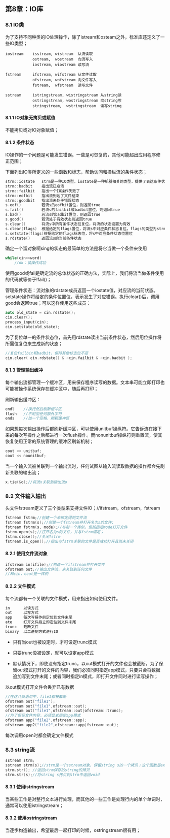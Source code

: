 ## 第8章：IO库

### 8.1 IO类

为了支持不同种类的IO处理操作，除了istream和osteam之外，标准库还定义了一些IO类型；

```
iostream	isstream, wistream  从流读取
			ostream,  wostream  向流写入
			iostream, wiostream 读写流

fstream		ifstream, wifstream 从文件读取
			ofstream, wofstream 向文件写入
			fstream,  wfstream  读写文件

sstream		istringstream, wistringstream 从string读
			ostringstream, wostringstream 向string写
			stringstream,  wstringstream  读写string
```

####  8.1.1 IO对象无拷贝或赋值

不能拷贝或对IO对象赋值；

#### 8.1.2 条件状态

IO操作的一个问题是可能发生错误。一些是可恢复的，其他可能超出应用程序修正范围；

下面列出IO类所定义的一些函数和标志，帮助访问和操纵流的条件状态；

```c++
strm::iostate	strm是一种IO类型，iostate是一种机器相关的类型，提供了表达条件状态的完整功能
strm::badbit	指出流已崩溃
strm::failbit	指出一个IO操作失败了
strm::eofbit	指出流到达了文件结束
strm::goodbit	指出流未处于错误状态
s.eof()			若流s的eofbit置位，则返回true
s.fail()		若流s的failbit或badbit置位，则返回true
s.bad()			若流s的badbit置位，则返回true
s.good()		若流处于有效状态则返回true
s.clear()		将流s中所有条件状态位复位，将流的状态设置为有效
s.clear(flags)	根据给定的flags置位，将流s中对应条件状态复位。flags的类型为strm::iostate
s.setstate(flags)根据给定的flags标志位，将s中对应条件状态位置位
s.rdstate()		返回流s的当前条件状态
```

确定一个溜对象啊sing的状态的最简单的方法是将它当做一个条件来使用

```c++
while(cin>>word)
	//ok：读操作成功
```

使用good或fail是确定流的总体状态的正确方法，实际上，我们将流当做条件使用的代码就等价于!fail()；

管理条件状态：流对象的rdstate成员返回一个iostate值，对应流的当前状态。setstate操作将给定的条件位置位，表示发生了对应错误。执行clear()后，调用good会返回true；可以这样使用这些成员：

```c++
auto old_state = cin.rdstate();
cin.clear();
process_input(cin);
cin.setstate(old_state);
```

为了复位单一的条件状态位，首先用rdstate读出当前条件状态，然后用位操作将所需位复位来生成新的状态；

```c++
//复位failbit和badbit，保持其他标志位不变
cin.clear( cin.rdstate() & ~cin.failbit & ~cin.badbit );
```

#### 8.1.3 管理输出缓冲

每个输出流都管理一个缓冲区，用来保存程序读写的数据。文本串可能立即打印也可能被操作系统保存在缓冲区中，随后再打印；

刷新输出缓冲区：

```c++
endl	//换行然后刷新缓冲区
flush	//不附加任何额外字符
ends	//加一个空格，刷新缓冲区
```

如果想每次输出操作后都刷新缓冲区，可以使用unitbuf操纵符。它告诉流在接下来的每次写操作之后都进行一次flush操作。而nonunitbuf操纵符则重置流，使其恢复使用正常的系统管理的缓冲区刷新机制；

```c++
cout << unitbuf;
cout << nounitbuf;
```

当一个输入流被关联到一个输出流时，任何试图从输入流读取数据的操作都会先刷新关联的输出流；

```c++
x.tie(&o);//将流x关联到输出流o
```

### 8.2 文件输入输出

头文件fstream定义了三个类型来支持文件IO；//ifstream，ofstream，fstream

```c++
fstream fstrm;//创建一个未绑定得到文件流
fstream fstrm(s);//创建一个fstream并打开名为s的文件;
fstream fstrm(s, mode);//与前一个类似，但按指定mode打开文件
fstrm.open(s);//打开名为s的文件，并与fstrm绑定；
fstrm.close();//关闭fstrm
fstream.is_open();//指出与fstrm关联的文件是否成功打开且尚未关闭
```

#### 8.2.1 使用文件流对象

```c++
ifstream in(ifile);//构造一个ifstream并打开文件
ofstream out;//输出文件流，未关联到任何文件 
//和cin，cout是一样的
```

#### 8.2.2 文件模式

每个流都有一个关联的文件模式，用来指出如何使用文件。

```c++
in 		以读方式
out		以写方式
app		每次写操作前定位到文件末尾
ate		打开文件后立即定位到文件末尾
trunc	截断文件
binary	以二进制方式进行IO
```

- 只有当out也被设定时，才可设定trunc模式

- 只要trunc没被设定，就可以设定app模式

- 默认情况下，即使没有指定trunc，以out模式打开的文件也会被截断。为了保留out模式打开的文件的内容，我们必须同时指定app模式，只要只会将数据追加写到文件末尾；或者同时指定in模式，即打开文件同时进行读写操作；

以out模式打开文件会丢弃已有数据

```c++
//在这几条语句中，file1都被截断
ofstream out("file1");
ofstream out("file1",ofstream::out);
ofstream out("file1",ofstream::out|ofstream::trunc);
//为了保留文件内容，必须显式指定app模式
ofstream app("file2",ofstream::app);
ofstream app2("file2",ofstream::app|fstream::out);
```

每次调用open时都会确定文件模式

### 8.3 string流

```c++
sstream strm;	
sstream strm(s);//strm是一个sstream对象，保留string s的一个拷贝；这个函数是explicit的
strm.str();	//返回strm保存的string的拷贝
strm.str(s);//将string s拷贝到strm中返回void
```

#### 8.3.1 使用istringstream

当某些工作是对整行文本进行处理，而其他的一些工作是处理行内的单个单词时，通常可以使用istringstream；

#### 8.3.2 使用ostringstream

当逐步构造输出，希望最后一起打印的时候，ostringstream很有用；

​                      